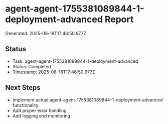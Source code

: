 # agent-agent-1755381089844-1-deployment-advanced Report

Generated: 2025-08-18T17:46:50.977Z

## Status
- Task: agent-agent-1755381089844-1-deployment-advanced
- Status: Completed
- Timestamp: 2025-08-18T17:46:50.977Z

## Next Steps
- Implement actual agent-agent-1755381089844-1-deployment-advanced functionality
- Add proper error handling
- Add logging and monitoring
